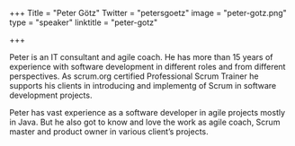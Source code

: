 +++
Title = "Peter Götz"
Twitter = "petersgoetz"
image = "peter-gotz.png"
type = "speaker"
linktitle = "peter-gotz"

+++

Peter is an IT consultant and agile coach. He has more than 15 years of experience with software development in different roles and from different perspectives. As scrum.org certified Professional Scrum Trainer he supports his clients in introducing and implementg of Scrum in software development projects.

Peter has vast experience as a software developer in agile projects mostly in Java. But he also got to know and love the work as agile coach, Scrum master and product owner in various client’s projects.

